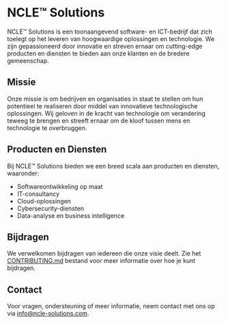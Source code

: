 # NCLE™ Solutions

NCLE™ Solutions is een toonaangevend software- en ICT-bedrijf dat zich toelegt op het leveren van hoogwaardige oplossingen en technologie. We zijn gepassioneerd door innovatie en streven ernaar om cutting-edge producten en diensten te bieden aan onze klanten en de bredere gemeenschap.

## Missie
Onze missie is om bedrijven en organisaties in staat te stellen om hun potentieel te realiseren door middel van innovatieve technologische oplossingen. Wij geloven in de kracht van technologie om verandering teweeg te brengen en streeft ernaar om de kloof tussen mens en technologie te overbruggen.

## Producten en Diensten
Bij NCLE™ Solutions bieden we een breed scala aan producten en diensten, waaronder:

- Softwareontwikkeling op maat
- IT-consultancy
- Cloud-oplossingen
- Cybersecurity-diensten
- Data-analyse en business intelligence

## Bijdragen
We verwelkomen bijdragen van iedereen die onze visie deelt. Zie het [CONTRIBUTING.md](CONTRIBUTING.md) bestand voor meer informatie over hoe je kunt bijdragen.

## Contact
Voor vragen, ondersteuning of meer informatie, neem contact met ons op via [info@ncle-solutions.com](mailto:info@nclesolutions.com).
